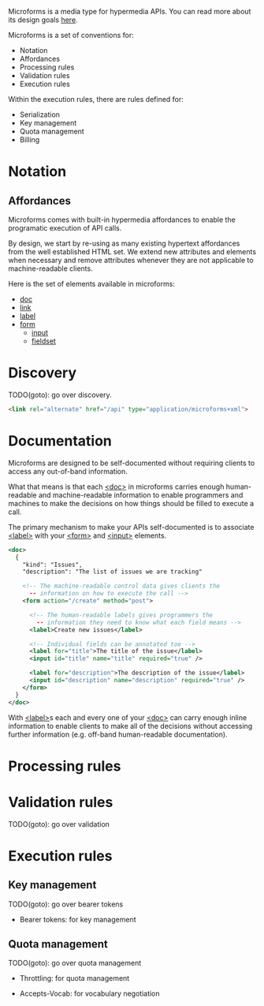 Microforms is a media type for hypermedia APIs. You can read more about its design goals [here](design.md).

Microforms is a set of conventions for:

* Notation
* Affordances
* Processing rules
* Validation rules
* Execution rules

Within the execution rules, there are rules defined for:

* Serialization
* Key management
* Quota management
* Billing

# Notation

## Affordances

Microforms comes with built-in hypermedia affordances to enable the programatic execution of API calls.

By design, we start by re-using as many existing hypertext affordances from the well established HTML set. We extend new attributes and elements when necessary and remove attributes whenever they are not applicable to machine-readable clients.

Here is the set of elements available in microforms:

* [doc](doc.md)
* [link](link.md)
* [label](label.md)
* [form](form.md)
    * [input](input.md)
    * [fieldset](fieldset.md)

# Discovery

TODO(goto): go over discovery.

```html
<link rel="alternate" href="/api" type="application/microforms+xml">
```

# Documentation

Microforms are designed to be self-documented without requiring clients to access any out-of-band information.

What that means is that each [&lt;doc&gt;](doc.md) in microforms carries enough human-readable and machine-readable information to enable programmers and machines to make the decisions on how things should be filled to execute a call.

The primary mechanism to make your APIs self-documented is to associate [&lt;label&gt;](label.md) with your [&lt;form&gt;](form.md) and [&lt;input&gt;](input.md) elements.

```xml
<doc>
  {
    "kind": "Issues",
    "description": "The list of issues we are tracking"

    <!-- The machine-readable control data gives clients the 
      -- information on how to execute the call -->
    <form action="/create" method="post">

      <!-- The human-readable labels gives programmers the
        -- information they need to know what each field means -->
      <label>Create new issues</label>

      <!-- Individual fields can be annotated too -->
      <label for="title">The title of the issue</label>
      <input id="title" name="title" required="true" />

      <label for="description">The description of the issue</label>
      <input id="description" name="description" required="true" />
    </form>
  }
</doc>
```

With [&lt;label&gt;](label.md)s each and every one of your [&lt;doc&gt;](doc.md) can carry enough inline information to enable clients to make all of the decisions without accessing further information (e.g. off-band human-readable documentation). 

# Processing rules

# Validation rules

TODO(goto): go over validation

# Execution rules

## Key management

TODO(goto): go over bearer tokens

* Bearer tokens: for key management

## Quota management

TODO(goto): go over quota management

* Throttling: for quota management

* Accepts-Vocab: for vocabulary negotiation

